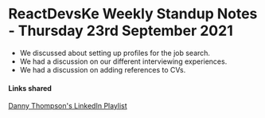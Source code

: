 # ReactDevsKe Weekly Standup Notes - Thursday 23rd September 2021

- We discussed about setting up profiles for the job search.
- We had a discussion on our different interviewing experiences.
- We had a discussion on adding references to CVs.

#### Links shared

[Danny Thompson's LinkedIn Playlist](https://youtube.com/playlist?list=PL54X5yR8qizsMpvTCqUIEFMeEp-chvcxk)
